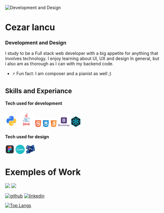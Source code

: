 ![Development and Design](https://github.com/Cezar04/Cezar04/blob/master/Blue%20and%20White%20Architect%20LinkedIn%20Banner.gif)

# Cezar Iancu
### Development and Design


I study to be a Full stack web developer with a big appetite for anything that involves technology. I enjoy learning about UI, UX and design în general, but i also am as thorough as I can with my backend code.

- ⚡ Fun fact: I am composer and a pianist as well ;) 

## Skills and Experiance
#### Tech used for development

<img src="https://github.com/Cezar04/Cezar04/blob/master/kisspng-angle-text-symbol-brand-other-python-5ab0c09b9ea1a7.3286927515215330836498.png" width='40' /> <img src="https://github.com/Cezar04/Cezar04/blob/master/kisspng-java-runtime-environment-computer-icons-java-platf-java-5ade3063f31610.0948145615245108199957.png" width='50' /> <img src="https://github.com/Cezar04/Cezar04/blob/master/PikPng.com_javascript-logo-png_1506141.png" width='70' /> <img src="https://github.com/Cezar04/Cezar04/blob/master/PikPng.com_bootstrap-logo-png_2172365.png" width='40' /> <img src="https://github.com/Cezar04/Cezar04/blob/master/kisspng-react-javascript-responsive-web-design-github-angu-github-5accac250cda95.4452823815233628530527.png" width='30' />

#### Tech used for design
<img src="https://github.com/Cezar04/Cezar04/blob/master/kisspng-figma-user-interface-design-designer-logo-apps-design-5ae2b107816577.63914842152480589553.png" width='30' />  <img src="https://github.com/Cezar04/Cezar04/blob/master/5842a622a6515b1e0ad75af9.png" width='30' />  <img src="https://github.com/Cezar04/Cezar04/blob/master/5a219145388087.5866319615121493172314.png" width='30' />

# Exemples of Work

<img src='https://github.com/Cezar04/ReactTestHotelWebsite/blob/main/Design%20f%C4%83r%C4%83%20titlu%20(3).gif' width='250' /> <img src='https://github.com/Cezar04/Cezar04/blob/master/Design%20f%C4%83r%C4%83%20titlu%20(2).gif' width='250' />










[<img src='https://cdn.jsdelivr.net/npm/simple-icons@3.0.1/icons/github.svg' alt='github' height='40' >](https://github.com/Cezar04)  [<img src='https://cdn.jsdelivr.net/npm/simple-icons@3.0.1/icons/linkedin.svg' alt='linkedin' height='40'>](https://www.linkedin.com/in/iancu-cezar-972bba206/)  



[![Top Langs](https://github-readme-stats.vercel.app/api/top-langs/?username=Cezar04)](https://github.com/anuraghazra/github-readme-stats)




